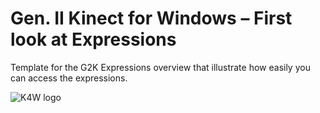 Gen. II Kinect for Windows – First look at Expressions
==============
Template for the G2K Expressions overview that illustrate how easily you can access the expressions.

![K4W logo](http://www.kinectingforwindows.com/wp-content/themes/twentyten/images/headers/logo.jpg)

